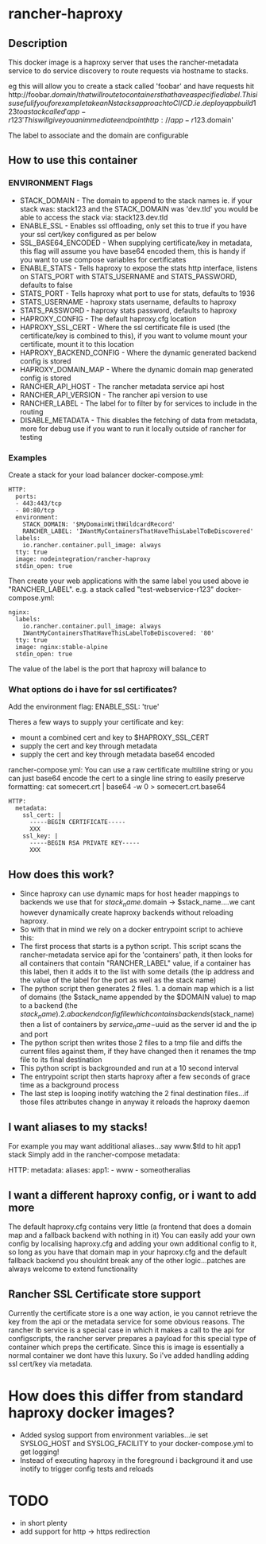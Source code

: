 # rancher-haproxy
## Description
This docker image is a haproxy server that uses the rancher-metadata service to do service discovery to route requests via hostname to stacks.

eg this will allow you to create a stack called 'foobar' and have requests hit http://foobar.$domain/ that will route to containers that have a specified label.
This is useful if you for example take an N stacks approach to CI/CD. ie. deploy app build 123 to a stack called 'app-r123'
This will give you an immediate endpoint http://app-r123.$domain'

The label to associate and the domain are configurable
## How to use this container

### ENVIRONMENT Flags
* STACK_DOMAIN - The domain to append to the stack names ie. if your stack was: stack123 and the STACK_DOMAIN was 'dev.tld' you would be able to access the stack via: stack123.dev.tld
* ENABLE_SSL - Enables ssl offloading, only set this to true if you have your ssl cert/key configured as per below
* SSL_BASE64_ENCODED - When supplying certificate/key in metadata, this flag will assume you have base64 encoded them, this is handy if you want to use compose variables for certificates
* ENABLE_STATS - Tells haproxy to expose the stats http interface, listens on STATS_PORT with STATS_USERNAME and STATS_PASSWORD, defaults to false
* STATS_PORT - Tells haproxy what port to use for stats, defaults to 1936
* STATS_USERNAME - haproxy stats username, defaults to haproxy
* STATS_PASSWORD - haproxy stats password, defaults to haproxy
* HAPROXY_CONFIG - The default haproxy.cfg location
* HAPROXY_SSL_CERT - Where the ssl certificate file is used (the certificate/key is combined to this), if you want to volume mount your certificate, mount it to this location
* HAPROXY_BACKEND_CONFIG - Where the dynamic generated backend config is stored
* HAPROXY_DOMAIN_MAP - Where the dynamic domain map generated config is stored
* RANCHER_API_HOST - The rancher metadata service api host
* RANCHER_API_VERSION - The rancher api version to use
* RANCHER_LABEL - The label for to filter by for services to include in the routing
* DISABLE_METADATA - This disables the fetching of data from metadata, more for debug use if you want to run it locally outside of rancher for testing

### Examples
Create a stack for your load balancer
docker-compose.yml:
```
HTTP:
  ports:
  - 443:443/tcp
  - 80:80/tcp
  environment:
    STACK_DOMAIN: '$MyDomainWithWildcardRecord'
    RANCHER_LABEL: 'IWantMyContainersThatHaveThisLabelToBeDiscovered'
  labels:
    io.rancher.container.pull_image: always
  tty: true
  image: nodeintegration/rancher-haproxy
  stdin_open: true
```
Then create your web applications with the same label you used above ie "RANCHER_LABEL".
e.g. a stack called "test-webservice-r123"
docker-compose.yml:
```
nginx:
  labels:
    io.rancher.container.pull_image: always
    IWantMyContainersThatHaveThisLabelToBeDiscovered: '80'
  tty: true
  image: nginx:stable-alpine
  stdin_open: true
```
The value of the label is the port that haproxy will balance to
### What options do i have for ssl certificates?

Add the environment flag: ENABLE_SSL: 'true'

Theres a few ways to supply your certificate and key:
* mount a combined cert and key to $HAPROXY_SSL_CERT
* supply the cert and key through metadata
* supply the cert and key through metadata base64 encoded

rancher-compose.yml: 
You can use a raw certificate multiline string or you can just base64 encode the cert to a single line string to easily preserve formatting:
cat somecert.crt | base64 -w 0 > somecert.crt.base64
```
HTTP:
  metadata:
    ssl_cert: |
      -----BEGIN CERTIFICATE-----
      XXX
    ssl_key: | 
      -----BEGIN RSA PRIVATE KEY-----
      XXX
```

## How does this work?
* Since haproxy can use dynamic maps for host header mappings to backends we use that for $stack_name.$domain -> $stack_name....we cant however dynamically create haproxy backends without reloading haproxy.
* So with that in mind we rely on a docker entrypoint script to achieve this:
* The first process that starts is a python script. This script scans the rancher-metadata service api for the 'containers' path, it then looks for all containers that contain "RANCHER_LABEL" value, if a container has this label, then it adds it to the list with some details (the ip address and the value of the label for the port as well as the stack name)
* The python script then generates 2 files. 1. a domain map which is a list of domains (the $stack_name appended by the $DOMAIN value) to map to a backend (the $stack_name). 2. a backend config file which contains backends ($stack_name) then a list of containers by $service_name-$uuid as the server id and the ip and port
* The python script then writes those 2 files to a tmp file and diffs the current files against them, if they have changed then it renames the tmp file to its final destination
* This python script is backgrounded and run at a 10 second interval
* The entrypoint script then starts haproxy after a few seconds of grace time as a background process
* The last step is looping inotify watching the 2 final destination files...if those files attributes change in anyway it reloads the haproxy daemon

## I want aliases to my stacks!
For example you may want additional aliases...say www.$tld to hit app1 stack
Simply add in the rancher-compose metadata:

HTTP:
  metadata:
    aliases:
      app1:
        - www
        - someotheralias

## I want a different haproxy config, or i want to add more
The default haproxy.cfg contains very little (a frontend that does a domain map and a fallback backend with nothing in it)
You can easily add your own config by localising haproxy.cfg and adding your own additional config to it, so long as you have that domain map in your haproxy.cfg and the default fallback backend you shouldnt break any of the other logic...patches are always welcome to extend functionality

## Rancher SSL Certificate store support
Currently the certificate store is a one way action, ie you cannot retrieve the key from the api or the metadata service for some obvious reasons.
The rancher lb service is a special case in which it makes a call to the api for configscripts, the rancher server prepares a payload for this special type of container which preps the certificate.
Since this is image is essentially a normal container we dont have this luxury. So i've added handling adding ssl cert/key via metadata.

# How does this differ from standard haproxy docker images?
* Added syslog support from environment variables...ie set SYSLOG_HOST and SYSLOG_FACILITY to your docker-compose.yml to get logging!
* Instead of executing haproxy in the foreground i background it and use inotify to trigger config tests and reloads

# TODO
* in short plenty
* add support for http -> https redirection
